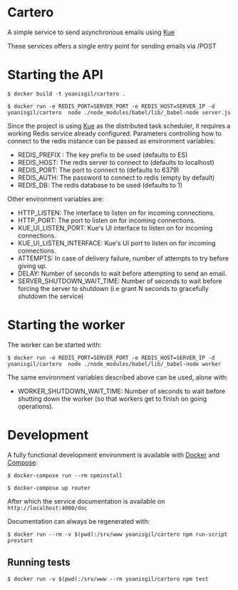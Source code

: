 # Cartero

A simple service to send asynchronous emails using [Kue](https://github.com/Automattic/kue)
 
These services offers a single entry point for sending emails via /POST

# Starting the API

    $ docker build -t yoanisgil/cartero .
    
    $ docker run -e REDIS_PORT=SERVER_PORT -e REDIS_HOST=SERVER_IP -d yoanisgil/cartero  node ./node_modules/babel/lib/_babel-node server.js
    
Since the project is using [Kue](https://github.com/Automattic/kue) as the distributed task scheduler, it requires a working Redis service already configured. Parameters controlling how to connect to the redis instance can be passed as environment variables:

- REDIS_PREFIX : The key prefix to be used (defaults to ES)
- REDIS_HOST: The redis server to connect to (defaults to localhost)
- REDIS_PORT: The port to connect to (defaults to 6379)
- REDIS_AUTH: The password to connect to redis (empty by default)
- REDIS_DB: The redis database to be used (defaults to 1)

Other environment variables are:

- HTTP_LISTEN: The interface to listen on for incoming connections.
- HTTP_PORT: The port to listen on for incoming connections.
- KUE_UI_LISTEN_PORT: Kue's UI interface to listen on for incoming connections.
- KUE_UI_LISTEN_INTERFACE: Kue's UI port to listen on for incoming connections.
- ATTEMPTS: In case of delivery failure, number of attempts to try before giving up.
- DELAY: Number of seconds to wait before attempting to send an email.
- SERVER_SHUTDOWN_WAIT_TIME: Number of seconds to wait before forcing the server to shutdown (i.e grant N seconds to gracefully shutdown the service)

    
# Starting the worker

The worker can be started with:

    $ docker run -e REDIS_PORT=SERVER_PORT -e REDIS_HOST=SERVER_IP -d yoanisgil/cartero  node ./node_modules/babel/lib/_babel-node worker
    
The same environment variables described above can be used, alone with:

- WORKER_SHUTDOWN_WAIT_TIME: Number of seconds to wait before shutting down the worker (so that workers get to finish on going operations).

# Development

A fully functional development environment is available with [Docker](https://docs.docker.com/installation/) and [Compose](https://docs.docker.com/compose/install/):
    
    $ docker-compose run --rm npminstall
    
    $ docker-compose up router

After which the service documentation is available on `http://localhost:4000/doc`

Documentation can always be regenerated with:

    $ docker run --rm -v $(pwd):/srv/www yoanisgil/cartero npm run-script prestart
    
## Running tests

    $ docker run -v $(pwd):/srv/www --rm yoanisgil/cartero npm test
